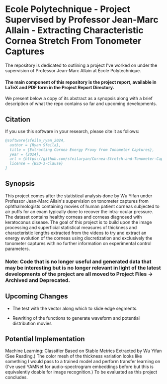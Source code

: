# Ecole Polytechnique - Project Supervised by Professor Jean-Marc Allain - Extracting Characteristic Cornea Stretch From Tonometer Captures

The repository is dedicated to outlining a project I've worked on under the supervision of Professor Jean-Marc Allain at École Polytechnique. 

#### The main component of this repository is the project report, available in LaTeX and PDF form in the Project Report Directory.

We present below a copy of its abstract as a synopsis along with a brief description of what the repo contains so far and upcoming developments.

## Citation

If you use this software in your research, please cite it as follows:

```bibtex
@software{sfeila_ryan_2024,
  author = {Ryan Sfeila},
  title = {Extracting Cornea Energy Proxy from Tonometer Captures},
  year = {2024},
  url = {https://github.com/sfeilaryan/Cornea-Stretch-and-Tonometer-Capture-Processing},
  license = {BSD-3-Clause}
}
```

## Synopsis

This project comes after the statistical analysis done by Wu Yifan under Professor Jean-Marc Allain's supervision on tonometer captures from ophthalmologists containing movies of human patient corneas subjected to air puffs for an exam typically done to recover the intra-ocular pressure. The dataset contains healthy corneas and corneas diagnosed with keratoconus disease. The goal of this project is to build upon the image processing and superficial statistical measures of thickness and characteristic lengths extracted from the videos to try and extract an energy evolution of the corneas using discretization and exclusively the tonometer captures with no further information on experimental control parameters.

### Note: Code that is no longer useful and generated data that may be interesting but is no longer relevant in light of the latest developments of the project are all moved to Project Files -> Archived and Deprecated.

## Upcoming Changes

- The test with the vector along which to slide edge segments.

- Rewriting of the functions to generate waveform and potential distribution movies

## Potential Implementation

Machine Learning: Classifier Based on Stable Metrics Extracted by Wu Yifan (See Reading.)
The color mesh of the thickness variation looks like something I would pass to a trained model and perform transfer learning on (I've used YAMNet for audio-spectrogram embeddings before but this is equivalently doable for image recognition.) To be evaluated as this project concludes.
